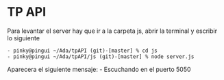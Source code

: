 TP API
======

Para levantar el server hay que ir a la carpeta js, abrir la terminal y escribir lo siguiente

	- pinky@pingui ~/Ada/tpAPI (git)-[master] % cd js
	- pinky@pingui ~/Ada/tpAPI/js (git)-[master] % node server.js

Aparecera el siguiente mensaje:
	- Escuchando en el puerto 5050


